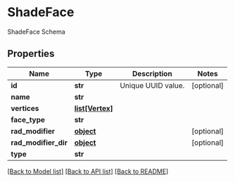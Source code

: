 # ShadeFace

ShadeFace Schema
## Properties
Name | Type | Description | Notes
------------ | ------------- | ------------- | -------------
**id** | **str** | Unique UUID value. | [optional] 
**name** | **str** |  | 
**vertices** | [**list[Vertex]**](Vertex.md) |  | 
**face_type** | **str** |  | 
**rad_modifier** | [**object**](.md) |  | [optional] 
**rad_modifier_dir** | [**object**](.md) |  | [optional] 
**type** | **str** |  | 

[[Back to Model list]](../README.md#documentation-for-models) [[Back to API list]](../README.md#documentation-for-api-endpoints) [[Back to README]](../README.md)


